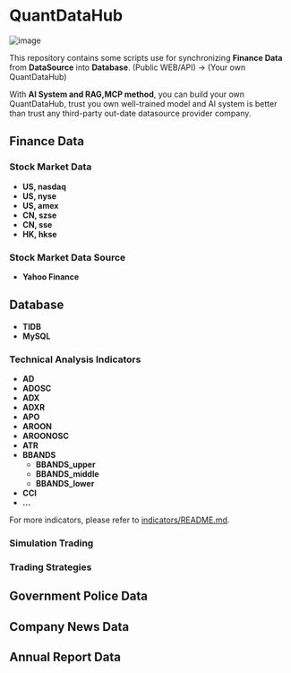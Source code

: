 # QuantDataHub

![image](https://github.com/user-attachments/assets/894afb04-b3cd-4a85-a016-b67a7fd171eb)

This repository contains some scripts use for synchronizing **Finance Data** from **DataSource** into **Database**. (Public WEB/API) -> (Your own QuantDataHub)  

With **AI System and RAG,MCP method**, you can build your own QuantDataHub, trust you own well-trained model and AI system is better than trust any third-party out-date datasource provider company.

## Finance Data
### Stock Market Data
- **US, nasdaq**
- **US, nyse**
- **US, amex**
- **CN, szse**
- **CN, sse**
- **HK, hkse**
  
### Stock Market Data Source

- **Yahoo Finance**

## Database

- **TIDB**
- **MySQL**

### Technical Analysis Indicators
- **AD**
- **ADOSC**
- **ADX**
- **ADXR**
- **APO**
- **AROON**
- **AROONOSC**
- **ATR**
- **BBANDS**
  - **BBANDS_upper**
  - **BBANDS_middle**
  - **BBANDS_lower**
- **CCI**
- **...**

For more indicators, please refer to [indicators/README.md](indicators/README.md).

### Simulation Trading

### Trading Strategies

## Government Police Data

## Company News Data

## Annual Report Data



